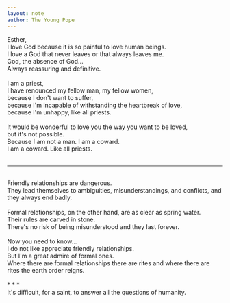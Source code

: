 ```yaml
---
layout: note
author: The Young Pope
---
```


Esther, <br>
I love God because it is so painful to love human beings. <br>
I love a God that never leaves or that always leaves me. <br>
God, the absence of God... <br>
Always reassuring and definitive. <br>
<br>
I am a priest, <br>
I have renounced my fellow man, my fellow women, <br>
because I don't want to suffer, <br>
because I'm incapable of withstanding the heartbreak of love, <br>
because I'm unhappy, like all priests. <br>
<br>
It would be wonderful to love you the way you want to be loved, <br>
but it's not possible. <br>
Because I am not a man. I am a coward. <br>
I am a coward. Like all priests. <br>
<br>
* * *
<br>
Friendly relationships are dangerous. <br>
They lead themselves to ambiguities, misunderstandings, and conflicts, and they always end badly. <br>
<br>
Formal relationships, on the other hand, are as clear as spring water. <br>
Their rules are carved in stone. <br>
There's no risk of being misunderstood and they last forever. <br>
<br>
Now you need to know... <br>
I do not like appreciate friendly relationships. <br>
But I'm a great admire of formal ones. <br>
Where there are formal relationships there are rites and where there are rites the earth order reigns.<br>
<br>
* * *
<br>
It's difficult, for a saint, to answer all the questions of humanity.<br>
